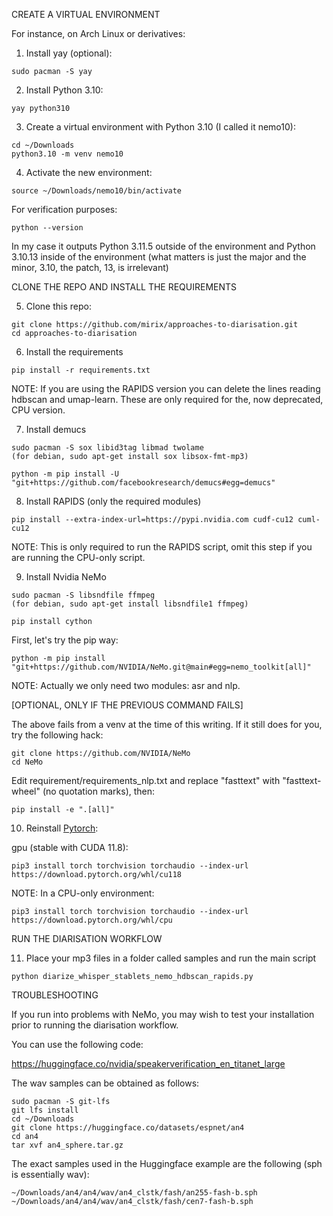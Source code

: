 CREATE A VIRTUAL ENVIRONMENT

For instance, on Arch Linux or derivatives:

1. Install yay (optional):

```
sudo pacman -S yay
```

2. Install Python 3.10:

```
yay python310
```

3. Create a virtual environment with Python 3.10 (I called it nemo10):

```
cd ~/Downloads
python3.10 -m venv nemo10
```

4. Activate the new environment:

```
source ~/Downloads/nemo10/bin/activate
```

For verification purposes:

```
python --version
```

In my case it outputs Python 3.11.5 outside of the environment and Python 3.10.13 inside of the environment (what matters is just the major and the minor, 3.10, the patch, 13, is irrelevant)

CLONE THE REPO AND INSTALL THE REQUIREMENTS

5. Clone this repo:

```
git clone https://github.com/mirix/approaches-to-diarisation.git
cd approaches-to-diarisation
```

6. Install the requirements

```
pip install -r requirements.txt
```

NOTE: If you are using the RAPIDS version you can delete the lines reading hdbscan and umap-learn. These are only required for the, now deprecated, CPU version.

7. Install demucs

```
sudo pacman -S sox libid3tag libmad twolame
(for debian, sudo apt-get install sox libsox-fmt-mp3)

python -m pip install -U "git+https://github.com/facebookresearch/demucs#egg=demucs"
```

8. Install RAPIDS (only the required modules)

```
pip install --extra-index-url=https://pypi.nvidia.com cudf-cu12 cuml-cu12
```

NOTE: This is only required to run the RAPIDS script, omit this step if you are running the CPU-only script.

9. Install Nvidia NeMo

```
sudo pacman -S libsndfile ffmpeg
(for debian, sudo apt-get install libsndfile1 ffmpeg)

pip install cython
```
First, let's try the pip way:

```
python -m pip install "git+https://github.com/NVIDIA/NeMo.git@main#egg=nemo_toolkit[all]"
```

NOTE: Actually we only need two modules: asr and nlp.

[OPTIONAL, ONLY IF THE PREVIOUS COMMAND FAILS]

The above fails from a venv at the time of this writing. If it still does for you, try the following hack:

```
git clone https://github.com/NVIDIA/NeMo
cd NeMo
```
Edit requirement/requirements_nlp.txt and replace "fasttext" with "fasttext-wheel" (no quotation marks), then:

```
pip install -e ".[all]"
```

10. Reinstall [Pytorch](https://pytorch.org/get-started/locally/):

gpu (stable with CUDA 11.8):

```
pip3 install torch torchvision torchaudio --index-url https://download.pytorch.org/whl/cu118
```
NOTE: In a CPU-only environment:

```
pip3 install torch torchvision torchaudio --index-url https://download.pytorch.org/whl/cpu
```

RUN THE DIARISATION WORKFLOW

11. Place your mp3 files in a folder called samples and run the main script

```
python diarize_whisper_stablets_nemo_hdbscan_rapids.py
```


TROUBLESHOOTING

If you run into problems with NeMo, you may wish to test your installation prior to running the diarisation workflow.

You can use the following code:

https://huggingface.co/nvidia/speakerverification_en_titanet_large

The wav samples can be obtained as follows:

```
sudo pacman -S git-lfs
git lfs install
cd ~/Downloads
git clone https://huggingface.co/datasets/espnet/an4
cd an4
tar xvf an4_sphere.tar.gz
```

The exact samples used in the Huggingface example are the following (sph is essentially wav):

```
~/Downloads/an4/an4/wav/an4_clstk/fash/an255-fash-b.sph
~/Downloads/an4/an4/wav/an4_clstk/fash/cen7-fash-b.sph
```






